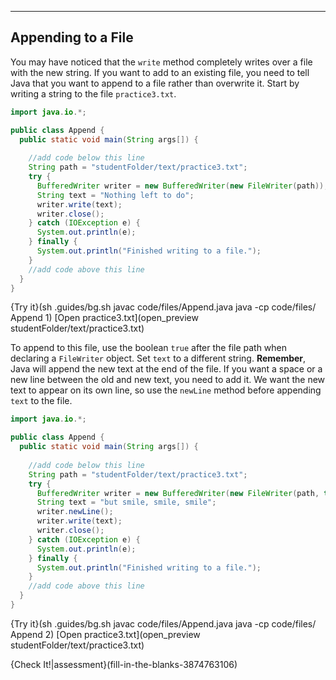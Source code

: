 ----------

## Appending to a File

You may have noticed that the `write` method completely writes over a file with the new string. If you want to add to an existing file, you need to tell Java that you want to append to a file rather than overwrite it. Start by writing a string to the file `practice3.txt`. 

```java
import java.io.*;

public class Append {
  public static void main(String args[]) {
    
    //add code below this line
    String path = "studentFolder/text/practice3.txt";
    try {
      BufferedWriter writer = new BufferedWriter(new FileWriter(path));
      String text = "Nothing left to do";
      writer.write(text);
      writer.close();
    } catch (IOException e) {
      System.out.println(e);
    } finally {
      System.out.println("Finished writing to a file.");
    }
    //add code above this line 
  }
}
```

{Try it}(sh .guides/bg.sh javac code/files/Append.java java -cp code/files/ Append 1)
[Open practice3.txt](open_preview studentFolder/text/practice3.txt)

To append to this file, use the boolean `true` after the file path when declaring a `FileWriter` object. Set `text` to a different string. **Remember**, Java will append the new text at the end of the file. If you want a space or a new line between the old and new text, you need to add it. We want the new text to appear on its own line, so use the `newLine` method before appending `text` to the file.

```java
import java.io.*;

public class Append {
  public static void main(String args[]) {
    
    //add code below this line
    String path = "studentFolder/text/practice3.txt";
    try {
      BufferedWriter writer = new BufferedWriter(new FileWriter(path, true));
      String text = "but smile, smile, smile";
      writer.newLine();
      writer.write(text);
      writer.close();
    } catch (IOException e) {
      System.out.println(e);
    } finally {
      System.out.println("Finished writing to a file.");
    }
    //add code above this line 
  }
}
```

{Try it}(sh .guides/bg.sh javac code/files/Append.java java -cp code/files/ Append 2)
[Open practice3.txt](open_preview studentFolder/text/practice3.txt)

{Check It!|assessment}(fill-in-the-blanks-3874763106)
